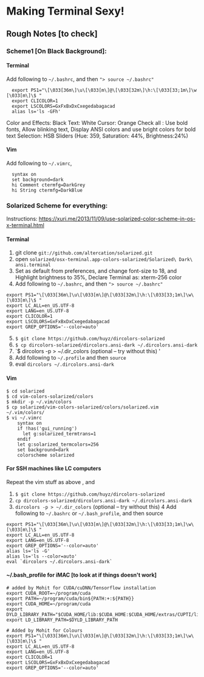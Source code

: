 # Making Terminal Sexy!

## Rough Notes [to check]

### Scheme1 [On Black Background]:   
#### Terminal
Add following to `~/.bashrc`, and then `"> source ~/.bashrc"`

```
  export PS1="\[\033[36m\]\u\[\033[m\]@\[\033[32m\]\h:\[\033[33;1m\]\w [\033[m\]\$ " 
  export CLICOLOR=1 
  export LSCOLORS=GxFxBxDxCxegedabagacad 
  alias ls='ls -GFh' 
```
 
Color and Effects: Black 
Text: White 
Cursor: Orange 
Check all : Use bold fonts, Allow blinking text, Display ANSI colors and use bright colors for bold text 
Selection: HSB Sliders (Hue: 359, Saturation: 44%, Brightness:24%) 

 
#### Vim
Add following to `~/.vimrc`,
```
  syntax on  
  set background=dark 
  hi Comment ctermfg=DarkGrey 
  hi String ctermfg=DarkBlue 
```
### Solarized Scheme for everything: 
Instructions: https://xuri.me/2013/11/09/use-solarized-color-scheme-in-os-x-terminal.html 

 

#### Terminal
1. git clone `git://github.com/altercation/solarized.git`
2. open `solarized/osx-terminal.app-colors-solarized/Solarized\ Dark\ ansi.terminal`
3. Set as default from preferences, and change font-size to 18, and Highlight brightness to 35%, Declare Terminal as: xterm-256 color 
4. Add following to `~/.bashrc`, and then `"> source ~/.bashrc"` 
```
export PS1="\[\033[36m\]\u\[\033[m\]@\[\033[32m\]\h:\[\033[33;1m\]\w\[\033[m\]\$ " 
export LC_ALL=en_US.UTF-8 
export LANG=en_US.UTF-8 
export CLICOLOR=1 
export LSCOLORS=GxFxBxDxCxegedabagacad 
export GREP_OPTIONS='--color=auto' 
```
5. `$ git clone https://github.com/huyz/dircolors-solarized `
6. `$ cp dircolors-solarized/dircolors.ansi-dark ~/.dircolors.ansi-dark `
7. `$ dircolors -p > ~/.dir_colors (optional – try without this) '
8. Add following to `~/.profile` and then `source` 
9. eval `dircolors ~/.dircolors.ansi-dark` 

#### Vim
```
$ cd solarized 
$ cd vim-colors-solarized/colors 
$ mkdir -p ~/.vim/colors 
$ cp solarized/vim-colors-solarized/colors/solarized.vim ~/.vim/colors/ 
$ vi ~/.vimrc 
    syntax on 
    if !has('gui_running') 
      let g:solarized_termtrans=1 
    endif 
    let g:solarized_termcolors=256 
    set background=dark 
    colorscheme solarized 
```


#### For SSH machines like LC computers 

Repeat the vim stuff as above , and

1. `$ git clone https://github.com/huyz/dircolors-solarized `
2. `cp dircolors-solarized/dircolors.ansi-dark ~/.dircolors.ansi-dark `
3. `dircolors -p > ~/.dir_colors` (optional – try without this) 
4 Add following to `~/.bashrc` or `~/.bash_profile`, and then source 
```
export PS1="\[\033[36m\]\u\[\033[m\]@\[\033[32m\]\h:\[\033[33;1m\]\w\[\033[m\]\$ " 
export LC_ALL=en_US.UTF-8 
export LANG=en_US.UTF-8 
export GREP_OPTIONS='--color=auto' 
alias ls='ls -G' 
alias ls='ls --color=auto' 
eval `dircolors ~/.dircolors.ansi-dark` 
```

#### ~/.bash_profile for iMAC [to look at if things doesn't work] 
```
# added by Mohit for CUDA/cuDNN/Tensorflow installation 
export CUDA_ROOT=~/program/cuda 
export PATH=~/program/cuda/bin${PATH:+:${PATH}} 
export CUDA_HOME=~/program/cuda 
export DYLD_LIBRARY_PATH="$CUDA_HOME/lib:$CUDA_HOME:$CUDA_HOME/extras/CUPTI/lib" 
export LD_LIBRARY_PATH=$DYLD_LIBRARY_PATH 
 
# Added by Mohit for Colours 
export PS1="\[\033[36m\]\u\[\033[m\]@\[\033[32m\]\h:\[\033[33;1m\]\w\[\033[m\]\$ " 
export LC_ALL=en_US.UTF-8 
export LANG=en_US.UTF-8 
export CLICOLOR=1 
export LSCOLORS=GxFxBxDxCxegedabagacad 
export GREP_OPTIONS='--color=auto' 
```
                                  
